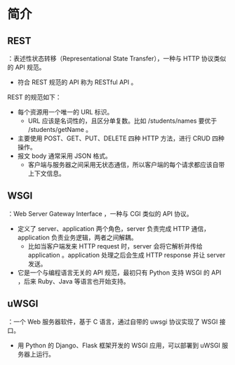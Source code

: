 # 简介

## REST

：表述性状态转移（Representational State Transfer），一种与 HTTP 协议类似的 API 规范。
- 符合 REST 规范的 API 称为 RESTful API 。

REST 的规范如下：
- 每个资源用一个唯一的 URL 标识。
  - URL 应该是名词性的，且区分单复数。比如 /students/names 要优于 /students/getName 。
- 主要使用 POST、GET、PUT、DELETE 四种 HTTP 方法，进行 CRUD 四种操作。
- 报文 body 通常采用 JSON 格式。
  - 客户端与服务器之间采用无状态通信，所以客户端的每个请求都应该自带上下文信息。

## WSGI

：Web Server Gateway Interface ，一种与 CGI 类似的 API 协议。
- 定义了 server、application 两个角色，server 负责完成 HTTP 通信，application 负责业务逻辑，两者之间解耦。
  - 比如当客户端发来 HTTP request 时，server 会将它解析并传给 application 。application 处理之后会生成 HTTP response 并让 server 发送。
- 它是一个与编程语言无关的 API 规范，最初只有 Python 支持 WSGI 的 API ，后来 Ruby、Java 等语言也开始支持。

## uWSGI

：一个 Web 服务器软件，基于 C 语言，通过自带的 uwsgi 协议实现了 WSGI 接口。
- 用 Python 的 Django、Flask 框架开发的 WSGI 应用，可以部署到 uWSGI 服务器上运行。
